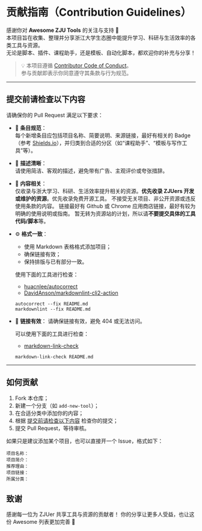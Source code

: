 # 贡献指南（Contribution Guidelines）

感谢你对 **Awesome ZJU Tools** 的关注与支持 🎉  
本项目旨在收集、整理并分享浙江大学生态圈中能提升学习、科研与生活效率的各类工具与资源。  
无论是脚本、插件、课程助手，还是模板、自动化脚本，都欢迎你的补充与分享！

> 💡 本项目遵循 [Contributor Code of Conduct](code-of-conduct.md)。  
> 参与贡献即表示你同意遵守其条款与行为规范。

---

## 提交前请检查以下内容

请确保你的 Pull Request 满足以下要求：

- 🧩 **条目规范**：  
  每个新增条目应包括项目名称、简要说明、来源链接，最好有相关的 Badge（参考 [Shields.io](https://shields.io/)），并归类到合适的分区（如“课程助手”、“模板与写作工具”等）。

- 💬 **描述清晰**：  
  请使用简洁、客观的描述，避免带有广告、主观评价或夸张措辞。

- 🧠 **内容相关**：  
  仅收录与浙大学习、科研、生活效率提升相关的资源。**优先收录 ZJUers 开发或维护的资源**。优先收录免费开源工具。
  不接受无关项目、非公开资源或违反使用条款的内容。
  链接最好有 Github 或 Chrome 应用商店链接，最好有较为明确的使用说明或指南。
  暂无转为资源站的计划，所以请**不要提交具体的工具代码/脚本**等。

- ⚙️ **格式一致**：  
  - 使用 Markdown 表格格式添加项目；  
  - 确保链接有效；  
  - 保持排版与已有部分一致。

  使用下面的工具进行检查：

  - [huacnlee/autocorrect](https://github.com/huacnlee/autocorrect/)
  - [DavidAnson/markdownlint-cli2-action](https://github.com/DavidAnson/markdownlint-cli2-action)

  ```shell
  autocorrect --fix README.md
  markdownlint --fix README.md
  ```

- 🔗 **链接有效**：
  请确保链接有效，避免 404 或无法访问。
  
  可以使用下面的工具进行检查：
  
  - [markdown-link-check](https://github.com/gaurav-nelson/github-action-markdown-link-check)
  
  ```shell
  markdown-link-check README.md
  ```

---

## 如何贡献

1. Fork 本仓库；
2. 新建一个分支（如 `add-new-tool`）；
3. 在合适分类中添加你的内容；
4. 根据 [提交前请检查以下内容](#提交前请检查以下内容) 检查你的提交；
5. 提交 Pull Request，等待审核。

如果只是建议添加某个项目，也可以直接开一个 Issue，格式如下：

```text
项目名称：
项目简介：
推荐理由：
项目链接：
所属分类：
```

## 致谢

感谢每一位为 ZJUer 共享工具与资源的贡献者！
你的分享让更多人受益，也让这份 Awesome 列表更加完善 🌟
